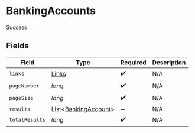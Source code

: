 # BankingAccounts

Success


## Fields

| Field                                                         | Type                                                          | Required                                                      | Description                                                   |
| ------------------------------------------------------------- | ------------------------------------------------------------- | ------------------------------------------------------------- | ------------------------------------------------------------- |
| `links`                                                       | [Links](../../models/shared/Links.md)                         | :heavy_check_mark:                                            | N/A                                                           |
| `pageNumber`                                                  | *long*                                                        | :heavy_check_mark:                                            | N/A                                                           |
| `pageSize`                                                    | *long*                                                        | :heavy_check_mark:                                            | N/A                                                           |
| `results`                                                     | List<[BankingAccount](../../models/shared/BankingAccount.md)> | :heavy_minus_sign:                                            | N/A                                                           |
| `totalResults`                                                | *long*                                                        | :heavy_check_mark:                                            | N/A                                                           |